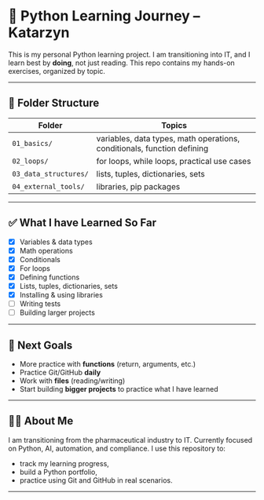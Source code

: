 # 🐍 Python Learning Journey – Katarzyn

This is my personal Python learning project. I am transitioning into IT, and I learn best by **doing**, not just reading. This repo contains my hands-on exercises, organized by topic.

---

## 📁 Folder Structure

| Folder | Topics |
|--------|--------|
| `01_basics/` | variables, data types, math operations, conditionals, function defining |
| `02_loops/` | for loops, while loops, practical use cases |
| `03_data_structures/` | lists, tuples, dictionaries, sets |
| `04_external_tools/` | libraries, pip packages |

---

## ✅ What I have Learned So Far

- [x] Variables & data types
- [x] Math operations
- [x] Conditionals 
- [x] For loops
- [x] Defining functions
- [x] Lists, tuples, dictionaries, sets
- [x] Installing & using libraries
- [ ] Writing tests
- [ ] Building larger projects

---

## 🚀 Next Goals

- More practice with **functions** (return, arguments, etc.)
- Practice Git/GitHub **daily**
- Work with **files** (reading/writing)
- Start building **bigger projects** to practice what I have learned

---

## 👩‍💻 About Me

I am transitioning from the pharmaceutical industry to IT. Currently focused on Python, AI, automation, and compliance. I use this repository to:
- track my learning progress,
- build a Python portfolio,
- practice using Git and GitHub in real scenarios.

---



